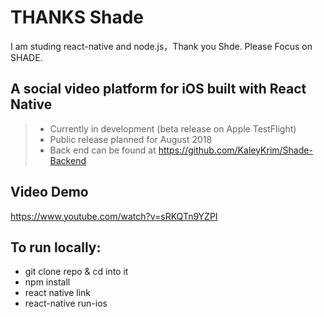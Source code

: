 





# THANKS Shade 

I am studing react-native and node.js，Thank you Shde. Please Focus on SHADE.

## A social video platform for iOS built with React Native

> - Currently in development (beta release on Apple TestFlight)
> - Public release planned for August 2018
> - Back end can be found at https://github.com/KaleyKrim/Shade-Backend

## Video Demo

https://www.youtube.com/watch?v=sRKQTn9YZPI

## To run locally:

- git clone repo & cd into it
- npm install
- react native link
- react-native run-ios

